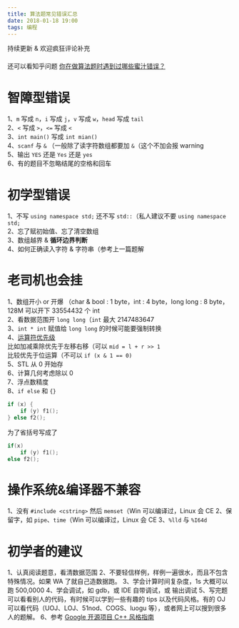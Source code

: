 ```yaml
---
title: 算法题常见错误汇总
date: 2018-01-18 19:00
tags: 编程
---
```


持续更新 & 欢迎疯狂评论补充  
　  
还可以看知乎问题 [你在做算法题时遇到过哪些蜜汁错误？](https://www.zhihu.com/question/64013739)  

# 智障型错误
1、`m` 写成 `n`，`i` 写成 `j`，`v` 写成 `w`，`head` 写成 `tail`  
2、`<` 写成 `>`，`<=` 写成 `<`  
3、`int main()` 写成 `int mian()`  
4、`scanf` 与 `&` （一般除了读字符数组都要加 `&`（这个不加会报 warning  
5、输出 `YES` 还是 `Yes` 还是 `yes`  
6、有的题目不忽略结尾的空格和回车  

# 初学型错误
1、不写 `using namespace std;` 还不写 `std::`（私人建议不要 `using namespace std;`  
2、忘了赋初始值、忘了清空数组  
3、数组越界 & **循环边界判断**  
4、如何正确读入字符 & 字符串（参考上一篇题解  

# 老司机也会挂
1、数组开小 or 开爆 （char & bool : 1 byte，int : 4 byte，long long : 8 byte，128M 可以开下 33554432 个 int  
2、看数据范围开 `long long`（`int` 最大 2147483647  
3、`int * int` 赋值给 `long long` 的时候可能要强制转换  
4、[运算符优先级](http://zh.cppreference.com/w/cpp/language/operator_precedence)  
比如加减乘除优先于左移右移（可以 `mid = l + r >> 1`  
比较优先于位运算（不可以 `if (x & 1 == 0)`  
5、STL 从 0 开始存  
6、计算几何考虑除以 0  
7、浮点数精度  
8、`if else` 和 `{}`
```cpp
if (x) {
	if (y) f1();
} else f2();
```
为了省括号写成了
```cpp
if(x)
	if (y) f1();
else f2();
```

# 操作系统&编译器不兼容
1、没有 `#include <cstring>` 然后 `memset`（Win 可以编译过，Linux 会 CE
2、保留字，如 `pipe`、`time`（Win 可以编译过，Linux 会 CE
3、`%lld` 与 `%I64d`

# 初学者的建议
1、认真阅读题意，看清数据范围
2、不要轻信样例，样例一遍很水，而且不包含特殊情况。如果 WA 了就自己造数据跑。
3、学会计算时间复杂度，1s 大概可以跑 500,0000
4、学会调试，如 gdb，或 IDE 自带调试，或 输出调试
5、写完题可以看看别人的代码，有时候可以学到一些有趣的 tips 以及代码风格。有的 OJ 可以看代码（UOJ、LOJ、51nod、COGS、luogu 等），或者网上可以搜到很多人的题解。
6、参考 [Google 开源项目 C++ 风格指南](http://zh-google-styleguide.readthedocs.io/en/latest/google-cpp-styleguide/contents/)